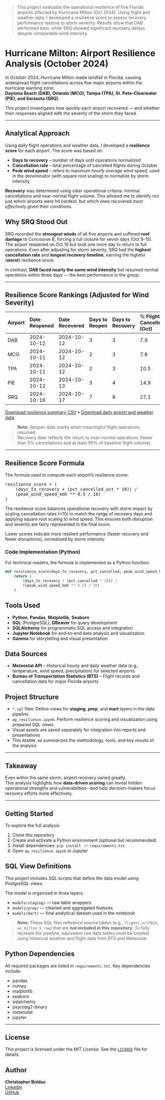 > This project evaluates the operational resilience of five Florida airports affected by Hurricane Milton (Oct 2024). Using flight and weather data, I developed a resilience score to assess recovery performance relative to storm severity. Results show that DAB performed best, while SRQ showed significant recovery delays despite comparable wind intensity.


# Hurricane Milton: Airport Resilience Analysis (October 2024)

In October 2024, Hurricane Milton made landfall in Florida, causing widespread flight cancellations across five major airports within the hurricane warning zone:  
**Daytona Beach (DAB), Orlando (MCO), Tampa (TPA), St. Pete–Clearwater (PIE), and Sarasota (SRQ).**

This project investigates how quickly each airport recovered — and whether their responses aligned with the severity of the storm they faced.

---

## Analytical Approach

Using daily flight operations and weather data, I developed a **resilience score** for each airport. The score was based on:

- **Days to recovery** – number of days until operations normalized  
- **Cancellation rate** – total percentage of cancelled flights during October  
- **Peak wind speed** – refers to maximum *hourly average* wind speed, used in the denominator (with square root scaling) to normalize by storm intensity

**Recovery** was determined using clear operational criteria: minimal cancellations and near-normal flight volume.
This allowed me to identify not just which airports were hit hardest, but which ones recovered *most effectively* given their conditions. 

## Why SRQ Stood Out

SRQ recorded the **strongest winds** of all five airports and suffered **roof damage** to Concourse B, forcing a full closure for seven days (Oct 9-15). The airport reopened on Oct 16 but took one more day to return to full operations.
Even after adjusting for storm severity, SRQ had the **highest cancellation rate** and **longest recovery timeline**, earning the highest (**worst**) resilience score.

In contrast, **DAB faced nearly the same wind intensity** but resumed normal operations within three days — the best performance in the group.

---

## Resilience Score Rankings (Adjusted for Wind Severity)

| Airport | Date Reopened | Date Recovered | Days to Reopen | Days to Recovery | % Flights Cancelled (Oct) | Peak Wind (km/h) | Resilience Score |
|:--------|:--------------|:---------------|:----------------|:------------------|:---------------------------|:------------------|:------------------|
| DAB     | 2024-10-12    | 2024-10-12     | 3               | 3                 | 7.9                        | 100.1             | 3.79              |
| MCO     | 2024-10-11    | 2024-10-12     | 2               | 3                 | 7.6                        | 74.2              | 4.37              |
| TPA     | 2024-10-11    | 2024-10-12     | 2               | 3                 | 10.5                       | 83.5              | 4.43              |
| PIE     | 2024-10-12    | 2024-10-13     | 3               | 4                 | 14.9                       | 90.4              | 5.77              |
| SRQ     | 2024-10-16    | 2024-10-17     | 7               | 8                 | 27.1                       | 117.0             | 9.90              |


[Download resilience summary CSV](csv_files/airport_resilience_summary.csv) •
[Download daily airport and weather data](csv_files/mart_airport_daily_milton.csv)

> **Note:** Reopen date marks when meaningful flight operations resumed.  
> Recovery date reflects the return to near-normal operations (fewer than 5% cancellations and at least 90% of baseline flight volume).

---
## Resilience Score Formula

The formula used to compute each airport’s resilience score:

<pre>resilience_score = ( 
    (days_to_recovery + (pct_cancelled_oct * 10)) /
    (peak_wind_speed_kmh ** 0.5 / 10) 
) </pre>

The resilience score balances operational recovery with storm impact by scaling cancellation rates (×10) to match the range of recovery days and applying square root scaling to wind speed. This ensures both disruption and severity are fairly represented in the final score.

Lower scores indicate more resilient performance (faster recovery and fewer disruptions), normalized by storm intensity.

### Code Implementation (Python)

For technical readers, the formula is implemented as a Python function:

```python
def resilience_score(days_to_recovery, pct_cancelled, peak_wind_speed_kmh):
    return (
        (days_to_recovery + (pct_cancelled * 10)) /
        ((peak_wind_speed_kmh ** 0.5) / 10)
    )
```

## Tools Used

- **Python**, **Pandas**, **Matplotlib**, **Seaborn**
- **SQL** (PostgreSQL), **DBeaver** for query development
- **SQLAlchemy** for programmatic SQL access and integration
- **Jupyter Notebook** for end-to-end data analysis and visualization
- **Gamma** for storytelling and visual presentation

## Data Sources

- **Meteostat API** – Historical hourly and daily weather data (e.g., temperature, wind speed, precipitation) for selected airports
- **Bureau of Transportation Statistics (BTS)** – Flight records and cancellation data for major Florida airports

## Project Structure

- `*.sql` files: Define views for **staging**, **prep**, and **mart** layers in the data pipeline
- `ap_resilience.ipynb`: Perform resilience scoring and visualization using prepared SQL views
- Visual assets are saved separately for integration into reports and presentations
- This `README.md` summarizes the methodology, tools, and key results of the analysis

---

## Takeaway

Even within the same storm, airport recovery varied greatly.  
This analysis highlights how **data-driven scoring** can reveal hidden operational strengths and vulnerabilities--and help decision-makers focus recovery efforts more effectively.

---

## Getting Started

To explore the full analysis:

1. Clone this repository
2. Create and activate a Python environment (optional but recommended)
3. Install dependencies: `pip install -r requirements.txt`
4. Open `ap_resilience.ipynb` in Jupyter

## SQL View Definitions

This project includes SQL scripts that define the data model using PostgreSQL views.

The model is organized in three layers:

- `models/staging/` — raw table wrappers
- `models/prep/` — cleaned and aggregated features
- `models/mart/` — final analytical dataset used in the notebook

> **Note:** These SQL files reference source tables (e.g., `flights_oct2024`, `wx_milton_h_raw`) that are **not included in this repository**. To fully recreate the pipeline, equivalent raw data tables must be created using historical weather and flight data from BTS and Meteostat.

## Python Dependencies

All required packages are listed in `requirements.txt`. Key dependencies include:

- pandas  
- numpy  
- matplotlib  
- seaborn  
- sqlalchemy  
- psycopg2-binary  
- meteostat  
- jupyter

---

## License

This project is licensed under the MIT License. See the [`LICENSE`](LICENSE) file for details.

## Author

**Christopher Bolduc**  
[LinkedIn](https://www.linkedin.com/in/christopher-david-bolduc/)  
[GitHub](https://github.com/christopherbolduc)